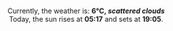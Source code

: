 <p  align="center"><br/>Currently, the weather is: <b> 6°C, <i>scattered clouds</i></b></br>Today, the sun rises at <b>05:17</b> and sets at <b>19:05</b>.</p>